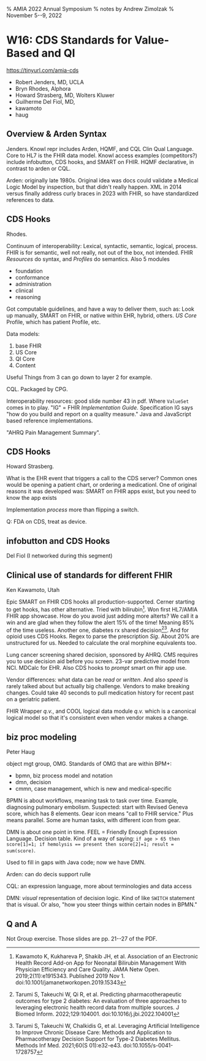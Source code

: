 % AMIA 2022 Annual Symposium
% notes by Andrew Zimolzak
% November 5--9, 2022

# W16: CDS Standards for Value-Based and QI

https://tinyurl.com/amia-cds

- Robert Jenders, MD, UCLA
- Bryn Rhodes, Alphora
- Howard Strasberg, MD, Wolters Kluwer
- Guilherme Del Fiol, MD,
- kawamoto
- haug

## Overview & Arden Syntax

Jenders. Knowl repr includes Arden, HQMF, and CQL Clin Qual Language.
Core to HL7 is the FHIR data model. Knowl access examples
(competitors?) include infobutton, CDS hooks, and SMART on FHIR. HQMF
declarative, in contrast to arden or CQL.

Arden: originally late 1980s. Original idea was docs could validate a
Medical Logic Model by inspection, but that didn't really happen. XML
in 2014 versus finally address curly braces in 2023 with FHIR, so have
standardized references to data.

## CDS Hooks

Rhodes.

Continuum of interoperability: Lexical, syntactic, semantic, logical,
process. FHIR is for semantic, well not really, not out of the box,
not intended. FHIR *Resources* do syntax, and *Profiles* do semantics.
Also 5 modules

- foundation
- conformance
- administration
- clinical
- reasoning

Got computable guidelines, and have a way to deliver them, such as:
Look up manually, SMART on FHIR, or native within EHR, hybrid, others.
*US Core* Profile, which has patient Profile, etc.

Data models:

1. base FHIR
2. US Core
3. QI Core
4. Content

Useful Things from 3 can go down to layer 2 for example.

CQL. Packaged by CPG.

Interoperability resources: good slide number 43 in pdf. Where
`ValueSet` comes in to play. "IG" = FHIR *Implementation Guide*.
Specification IG says "how do you build and report on a quality
measure." Java and JavaScript based reference implementations.

"AHRQ Pain Management Summary".

## CDS Hooks

Howard Strasberg.


What is the EHR event that triggers a call to the
CDS server? Common ones would be opening a patient chart, or ordering
a medicationl. One of original reasons it was developed was: SMART on
FHIR apps exist, but you need to know the app exists

Implementation *process* more than flipping a switch.

Q: FDA on CDS, treat as device.

## infobutton and CDS Hooks

Del Fiol (I networked during this segment)

## Clinical use of standards for different FHIR

Ken Kawamoto, Utah

Epic SMART on FHIR CDS hooks all production-supported. Cerner starting
to get hooks, has other alternative. Tried with bilirubin[^bili]. Won
first HL7/AMIA FHIR app showcase. How do you avoid just adding more
alterts? We call it a win and are glad when they follow the alert 15%
of the time! Meaning 85% of the time useless. Another one, diabetes rx
shared decision[^dmshared][^dms2]. And for opioid uses CDS
Hooks. Regex to parse the prescription *Sig*. About 20% are
unstructured for us.  Needed to calculate the
oral morphine equivalents too. 

[^dmshared]: Tarumi S, Takeuchi W, Qi R, et al. Predicting
pharmacotherapeutic outcomes for type 2 diabetes: An evaluation of
three approaches to leveraging electronic health record data from
multiple sources. J Biomed Inform. 2022;129:104001.
doi:10.1016/j.jbi.2022.104001

[^dms2]: Tarumi S, Takeuchi W, Chalkidis G, et al. Leveraging
Artificial Intelligence to Improve Chronic Disease Care: Methods and
Application to Pharmacotherapy Decision Support for Type-2 Diabetes
Mellitus. Methods Inf Med. 2021;60(S 01):e32-e43.
doi:10.1055/s-0041-1728757

[^bili]: Kawamoto K, Kukhareva P, Shakib JH, et al. Association of an
Electronic Health Record Add-on App for Neonatal Bilirubin Management
With Physician Efficiency and Care Quality. JAMA Netw Open.
2019;2(11):e1915343. Published 2019 Nov 1.
doi:10.1001/jamanetworkopen.2019.15343

Lung cancer screening shared decision,
sponsored by AHRQ. CMS requires you to use decision aid before you
screen. 23-var predictive model from NCI. MDCalc for EHR. Also CDS
hooks to *prompt* smart on fhir app use.

Vendor differences: what data can be *read* or *written*. And also
*speed* is rarely talked about but actually big challenge. Vendors to
make breaking changes. Could take 40 seconds to pull medication
history for recent past on a geriatric patient.

FHIR Wrapper *q.v.*, and COOL logical data module *q.v.* which is a
canonical logical model so that it's consistent even when vendor makes
a change.

## biz proc modeling

Peter Haug

object mgt group, OMG. Standards of OMG that are within BPM+:

- bpmn, biz process model and notation
- dmn, decision
- cmmn, case management, which is new and medical-specific

BPMN is about workflows, meaning task to task over time. Example,
diagnosing pulmonary embolism. Suspected: start with Revised Geneva
score, which has 8 elements. Gear icon means "call to FHIR service."
Plus means parallel. Some are human tasks, with different icon from
gear.

DMN is about one point in time. FEEL = Friendly Enough Expression
Language. Decision table. Kind of a way of saying: `if age > 65 then
score[1]=1; if hemolysis == present then score[2]=1; result =
sum(score)`.

Used to fill in gaps with Java code; now we have DMN.

Arden: can do decis support rulle

CQL: an expression language, more about terminologies and data access

DMN: *visual* representation of decision logic. Kind of like `SWITCH`
statement that is visual. Or also, "how you steer things within
certain nodes in BPMN."

## Q and A

Not Group exercise. Those slides are pp. 21--27 of the PDF.
